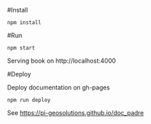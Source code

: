 #Install

```
npm install
```

#Run

```
npm start
```

Serving book on http://localhost:4000

#Deploy

Deploy documentation on gh-pages

```
npm run deploy
```

See https://pi-geosolutions.github.io/doc_padre
